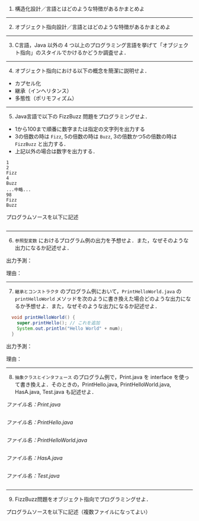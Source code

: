 <!-- footer: ソフトウェア工学　2018年度版　第2週-->
<!-- page_number: true -->
<!-- $size: A4 -->

1. 構造化設計／言語とはどのような特徴があるかまとめよ

---

2. オブジェクト指向設計／言語とはどのような特徴があるかまとめよ

---

3. C言語，Java 以外の 4 つ以上のプログラミング言語を挙げて「オブジェクト指向」のスタイルでかけるかどうか調査せよ．

---

4. オブジェクト指向における以下の概念を簡潔に説明せよ．
- カプセル化
- 継承（インヘリタンス）
- 多態性（ポリモフィズム）

---

5. Java言語で以下の FizzBuzz 問題をプログラミングせよ．

- 1から100まで順番に数字または指定の文字列を出力する
- 3の倍数の時は `Fizz`, 5の倍数の時は `Buzz`, 3の倍数かつ5の倍数の時は`FizzBuzz` と出力する．
- 上記以外の場合は数字を出力する．

```
1
2
Fizz
4
Buzz
...中略...
98
Fizz
Buzz
```

プログラムソースを以下に記述
```java
```

---

6. `参照型変数` におけるプログラム例の出力を予想せよ．また，なぜそのような出力になるか記述せよ．

出力予測：

理由：

---

7. `継承とコンストラクタ` のプログラム例において，`PrintHelloWorld.java` の `printHelloWorld` メソッドを次のように書き換えた場合どのような出力になるか予想せよ．また，なぜそのような出力になるか記述せよ．

```java
  void printHelloWorld() {
    super.printHello(); // これを追加
    System.out.println("Hello World" + num);
  }
```

出力予測：

理由：


---

8. `抽象クラスとインタフェース` のプログラム例で，Print.java を interface を使って書き換えよ．そのときの，PrintHello.java, PrintHelloWorld.java, HasA.java, Test.java も記述せよ．

*ファイル名：Print.java*

```java
```

*ファイル名：PrintHello.java*

```java
```

*ファイル名：PrintHelloWorld.java*

```java
```

*ファイル名：HasA.java*

```java
```

*ファイル名：Test.java*

```java
```

---

9. FizzBuzz問題をオブジェクト指向でプログラミングせよ．

プログラムソースを以下に記述（複数ファイルになってよい）

```java
```
